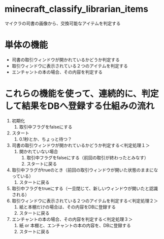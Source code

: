 # minecraft_classify_librarian_items
マイクラの司書の画像から、交換可能なアイテムを判定する

# 単体の機能
- 司書の取引ウィンドウが開かれているかどうか判定する
- 取引ウィンドウに表示されている２つのアイテムを判定する
- エンチャントの本の場合、その内容を判定する

# これらの機能を使って、連続的に、判定して結果をDBへ登録する仕組みの流れ
1. 初期化
    1. 取引中フラグをfalseにする
2. スタート
    1. 0.1秒とか、ちょっと待つ？
3. 司書の取引ウィンドウが開かれているかどうか判定する＜判定処理１＞
    1. 開かれていない場合
        1. 取引中フラグをfalseにする（前回の取引が終わったとみなす）
        2. スタートに戻る
3. 取引中フラグがtrueのとき（前回の取引ウィンドウが開いた状態のままになっている）
    1. スタートに戻る
4. 取引中フラグをtrueにする（一旦閉じて、新しいウィンドウが開いたと認識される）
5. 取引ウィンドウに表示されている２つのアイテムを判定する＜判定処理２＞
    1. 紙と本棚だけの場合は、その内容をDBに登録する
    2. スタートに戻る
6. エンチャントの本の場合、その内容を判定する＜判定処理３＞
    1. 紙 or 本棚と、エンチャントの本の内容を、DBに登録する
    2. スタートに戻る
